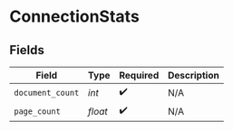 # ConnectionStats


## Fields

| Field              | Type               | Required           | Description        |
| ------------------ | ------------------ | ------------------ | ------------------ |
| `document_count`   | *int*              | :heavy_check_mark: | N/A                |
| `page_count`       | *float*            | :heavy_check_mark: | N/A                |